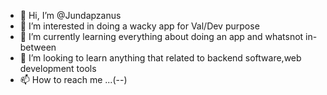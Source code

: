 - 👋 Hi, I’m @Jundapzanus
- 👀 I’m interested in doing a wacky app for Val/Dev purpose
- 🌱 I’m currently learning everything about doing an app and whatsnot in-between 
- 💞️ I’m looking to learn anything that related to backend software,web development tools
- 📫 How to reach me ...(--)

<!---
Beginner and learner, new to GitHub and so many wacky terms of programming worlds. Some fancy names in this new habitat I'm in also too hipsters for me to indulge though...

--->

